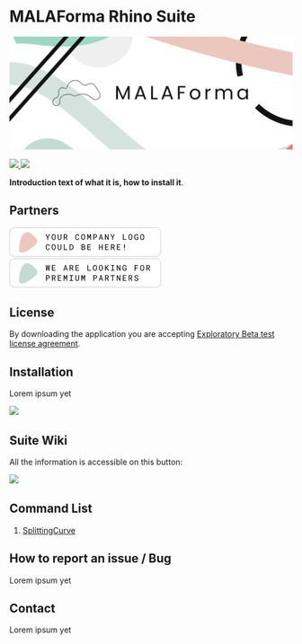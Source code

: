# MALAForma Rhino Suite

![MALAForma Header](./res/img/PageHeader.png)

<a href="https://twitter.com/_cgburgos
" target="_blank">
<img
src="https://img.shields.io/badge/Twitter-informational?style=for-the-badge&logoColor=white&logo=twitter"/>
</a>
<a href="https://github.com/cgburgos
" target="_blank">
<img
src="https://img.shields.io/badge/github-informational?style=for-the-badge&logoColor=white&logo=github"/>
</a>

**Introduction text of what it is, how to install it**.

## Partners

![PremiumPartner1](./res/img/PremiumPartner1.png)
![PremiumPartner2](./res/img/PremiumPartner2.png)

## License

By downloading the application you are accepting [Exploratory Beta test license agreement](./license.md).

## Installation

Lorem ipsum yet

<a href="https://github.com/cgburgos/MALAForma-Rhino-Suite/releases/latest
" target="_blank">
<img
src="https://img.shields.io/badge/Latest release-informational?style=for-the-badge&logoColor=white&logo=github"/>
</a>

## Suite Wiki

All the information is accessible on this button:

<a href="https://github.com/cgburgos/MALAForma-Rhino-Suite/wiki
" target="_blank">
<img
src="https://img.shields.io/badge/MALAForma Rhino WIKI-informational?style=for-the-badge&logoColor=white&logo=github"/>
</a>

## Command List

1. [SplittingCurve](./Commands/SplittingCurve.md)

## How to report an issue / Bug

Lorem ipsum yet

## Contact

Lorem ipsum yet
